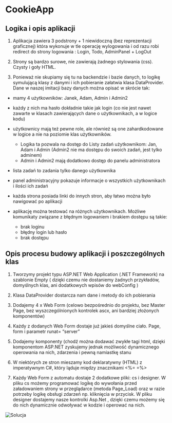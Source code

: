 # CookieApp

 ## Logika i opis aplikacji 

   

   

  1. Aplikacja zawiera 3 podstrony + 1 niewidoczną (bez reprezentacji graficznej) która wykonuje w tle operację wylogowania i od razu robi redirect do strony logowania : Login, Todo, AdminPanel  +  LogOut 

  2. Strony są bardzo surowe, nie zawierają żadnego stylowania (css). Czysty i goły HTML.  

  3. Ponieważ nie skupiamy się tu na backendzie i bazie danych, to logikę symulującą klasy z danymi i ich pobieranie załatwia klasa DataProvider. 
  Dane w naszej imitacji bazy danych można opisać w skrócie tak: 

  - mamy 4 użytkowników: Janek, Adam, Admin i Admin2 
  - każdy z nich ma hasło dokładnie takie jak login (co nie jest nawet zawarte w klasach zawierających dane o użytkownikach, a w logice kodu) 
  - użytkownicy mają też pewne role, ale również są one zahardkodowane w logice a nie na poziomie klas użytkowników.  
    - Logika ta pozwala na dostęp do Listy zadań użytkownikom: Jan, Adam i Admin (Admin2 nie ma dostępu do swoich zadań, jest tylko adminem) 
    - Admin i Admin2 mają dodatkowo dostęp do panelu administratora 

  - lista zadań to zadania tylko danego użytkownika 
  - panel administracyjny pokazuje informacje o wszystkich użytkownikach i ilości ich zadań 
  - każda strona posiada linki do innych stron, aby łatwo można było nawigować po aplikacji 
  - aplikację można testować na różnych użytkownikach. Możliwe komunikaty związane z błędnym logowaniem i brakiem dostępu są takie: 
    - brak loginu 
    - błędny login lub hasło 
    - brak dostępu 

## Opis procesu budowy aplikacji i poszczególnych klas 

1. Tworzymy projekt typu ASP.NET Web Application (.NET Framework) na szablonie Empty ( dzięki czemu nie dostaniemy żadnych przykładów, domyślnych klas, ani dodatkowych wpisów do webConfig ) 

2. Klasa DataProvider dostarcza nam dane i metody do ich pobierania 

3. Dodajemy 4 x Web Form (celowo bezpośrednio do projektu, bez Master Page, bez wyszczególnionych kontrolek ascx, ani bardziej złożonych komponentów) 

4. Każdy z dodanych Web Form dostaje już jakieś domyślne ciało. Page, form i parametr runat= “server” 

5. Dodajemy komponenty (chodź można dodawać zwykłe tagi html, dzięki komponentom ASP.NET zyskujemy jednak możliwość dynamicznego operowania na nich, zdarzenia i pewną namiastkę stanu 

6. W niektórych ze stron mieszamy kod deklaratywny (HTML) z imperatywnym C#, który ląduje między znacznikami <%= =%> 

7. Każdy Web Form z automatu dostaje 2 dodatkowe pliki: cs i designer. W pliku cs możemy programować logikę do wywołania przed załadowaniem strony w przeglądarce (metoda Page_Load) oraz w razie potrzeby logikę obsługi zdarzeń np. kliknięcia w przycisk. W pliku designer dostajemy nasze kontrolki Asp.Net , dzięki czemu możemy się do nich dynamicznie odwoływać w kodzie i operować na nich. 

![Solucja](~/IMG/logowanie1.PNG)
